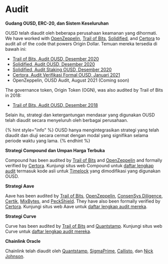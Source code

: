 # Audit

**Gudang OUSD, ERC-20, dan Sistem Keseluruhan**

OUSD telah diaudit oleh beberapa perusahaan keamanan yang dihormati. We have worked with [OpenZeppelin](https://openzeppelin.com),  [Trail of Bits](https://www.trailofbits.com), [Solidified](https://solidified.io), and [Certora](https://www.certora.com) to audit all of the code that powers Origin Dollar. Temuan mereka tersedia di bawah ini:

* [Trail of Bits, Audit OUSD, Desember 2020](https://github.com/OriginProtocol/security/blob/master/audits/Trail%20of%20Bits%20-%20Origin%20Dollar%20-%20Dec%202020.pdf)
* [Solidified, Audit OUSD, Desember 2020](https://github.com/OriginProtocol/security/blob/master/audits/Solidified%20-%20Origin%20Dollar%20-%20Dec%202020.pdf)
* [Solidified, Audit Staking OUSD, Desember 2020](https://github.com/OriginProtocol/security/blob/master/audits/Solidified%20-%20OGN%20Staking%20-%20Dec%202020.pdf)
* [Certora, Audit Verifikasi Formal OUSD, Januari 2021](https://www.certora.com/pubs/OriginFeb2021.pdf)
* OpenZeppelin, OUSD Audit, August 2021 (Coming soon)

The governance token, Origin Token (OGN), was also audited by Trail of Bits in 2018:

* [Trail of Bits, Audit OUSD, Desember 2018](https://github.com/OriginProtocol/security/blob/master/audits/Trail%20of%20Bits%20-%20Origin%20Marketplace%20and%20OGN%20Token%20-%20Nov%202018.pdf)

Selain itu, strategi dan ketergantungan mendasar yang digunakan OUSD telah diaudit secara menyeluruh oleh berbagai perusahaan.

{% hint style="info" %}
OUSD hanya mengintegrasikan strategi yang telah diaudit dan diuji secara cermat dengan modal yang signifikan selama periode waktu yang lama.
{% endhint %}

**Strategi Compound dan Umpan Harga Terbuka**

Compound has been audited by [Trail of Bits](https://www.trailofbits.com) and [OpenZeppelin](https://openzeppelin.com) and formally verified by [Certora](https://www.certora.com). Kunjungi situs web Compound untuk [daftar lengkap audit](https://compound.finance/docs/security#audits) termasuk kode asli untuk [Timelock](../smart-contracts/api/timelock.md) yang dimodifikasi yang digunakan OUSD.

**Strategi Aave**

Aave has been audited by [Trail of Bits](https://www.trailofbits.com), [OpenZeppelin](https://openzeppelin.com), [ConsenSys Diligence](https://consensys.net/diligence/), [Certik](https://certik.io), [MixBytes](https://mixbytes.io), and [PeckShield](https://peckshield.com). They have also been formally verified by [Certora](https://www.certora.com). Kunjungi situs web Aave untuk [daftar lengkap audit mereka](https://docs.aave.com/developers/security-and-audits).

**Strategi Curve**

Curve has been audited by [Trail of Bits](https://www.trailofbits.com) and [Quantstamp](https://quantstamp.com). Kunjungi situs web Curve untuk [daftar lengkap audit mereka](https://www.curve.fi/audits).

**Chainlink Oracle**

Chainlink telah diaudit oleh [Quantstamp](https://github.com/smartcontractkit/chainlink/tree/bafa91c), [SigmaPrime](https://github.com/smartcontractkit/chainlink/tree/cee356), [Callisto](https://gist.github.com/yuriy77k/c3a70d212a7f9ecda715252e45073158), dan [Nick Johnson](https://github.com/smartcontractkit/chainlink/tree/5327f9). 

